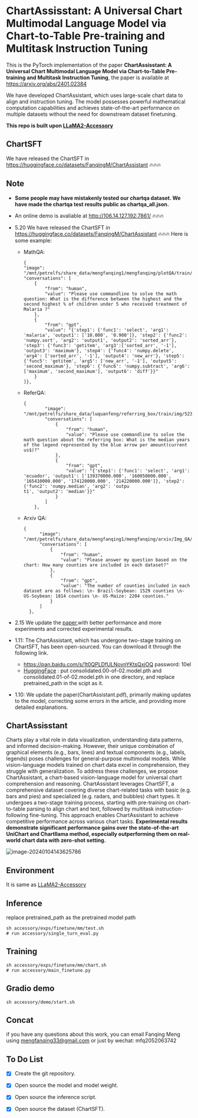 # ChartAssisstant: A Universal Chart Multimodal Language Model via Chart-to-Table Pre-training and Multitask Instruction Tuning

This is the PyTorch implementation of the paper **ChartAssisstant: A Universal Chart Multimodal Language Model via Chart-to-Table Pre-training and Multitask Instruction Tuning**, the paper is available at https://arxiv.org/abs/2401.02384

We have developed ChartAssistant, which uses large-scale chart data to align and instruction tuning. The model possesses powerful mathematical computation capabilities and achieves state-of-the-art performance on multiple datasets without the need for downstream dataset finetuning.

**This repo is built upon [LLaMA2-Accessory](https://github.com/Alpha-VLLM/LLaMA2-Accessory/tree/main)**

## ChartSFT
We have released the ChartSFT in https://huggingface.co/datasets/FanqingM/ChartAssistant 🔥🔥🔥

## Note

- **Some people may have mistakenly tested our chartqa dataset. We have made the chartqa test results public as chartqa_all.json.**

- An online demo is avaliable at http://106.14.127.192:7861/ 🔥🔥🔥

- 5.20 We have released the ChartSFT in https://huggingface.co/datasets/FanqingM/ChartAssistant 🔥🔥🔥
  Here is some example:
  - MathQA:
    ```
    {
    "image": "/mnt/petrelfs/share_data/mengfanqing1/mengfanqing/plotQA/train/png/png/35651.png",
    "conversations": [
        {
            "from": "human",
            "value": "Please use commandline to solve the math question: What is the difference between the highest and the second highest % of children under 5 who received treatment of Malaria ?"
        },
        {
            "from": "gpt",
            "value": "{'step1': {'func1': 'select', 'arg1': 'malaria', 'output1': ['10.000', '0.900']}, 'step2': {'func2': 'numpy.sort', 'arg2': 'output1', 'output2': 'sorted_arr'}, 'step3': {'func3': 'getitem', 'arg3':['sorted_arr', '-1'], 'output3': 'maximum'}, 'step4': {'func4': 'numpy.delete', 'arg4': ['sorted_arr', '-1'], 'output4': 'new_arr'}, 'step5': {'func5': 'getitem', 'arg5': ['new_arr', '-1'], 'output5': 'second_maximum'}, 'step6': {'func6': 'numpy.subtract', 'arg6': ['maximum', 'second_maximum'], 'output6': 'diff'}}"
        }
    ]},
    ```
  - ReferQA:
  
    ```
    {
            "image": "/mnt/petrelfs/share_data/luquanfeng/referring_box/train/img/52342_1_arrow.png",
            "conversations": [
                {
                    "from": "human",
                    "value": "Please use commandline to solve the math question about the referring box: What is the median years of the legend represented by the blue arrow per amount(current us$)?"
                },
                {
                    "from": "gpt",
                    "value": "{'step1': {'func1': 'select', 'arg1': 'ecuador', 'output1': ['139370000.000', '160050000.000', '165410000.000', '174120000.000', '214220000.000']}, 'step2': {'func2': 'numpy.median', 'arg2': 'outpu
    t1', 'output2': 'median'}}"
                }
            ]
        },
    ```
  
  - Arxiv QA:
  
    ```
    {
          "image": "/mnt/petrelfs/share_data/mengfanqing1/mengfanqing/arxiv/Img_QA/vbar/1806.09244_table_0.png",
          "conversations": [
              {
                  "from": "human",
                  "value": "Please answer my question based on the chart: How many counties are included in each dataset?"
              },
              {
                  "from": "gpt",
                  "value": "The number of counties included in each dataset are as follows: \n- Brazil-Soybean: 1529 counties \n- US-Soybean: 1814 counties \n- US-Maize: 2204 counties."
              }
          ]
      },
    ```
  
    
  
    

- 2.15 We update the [paper](https://arxiv.org/abs/2401.02384),with better performance and more experiments and corrected experimental results.
  
- 1.11: The ChartAssistant, which has undergone two-stage training on ChartSFT, has been open-sourced. You can download it through the following link.
  - https://pan.baidu.com/s/1t0QPLDfULNovnYKtsQxjOQ  password: 10el
  - [HuggingFace](https://huggingface.co/FanqingM/ChartAssistant) : put consolidated.00-of-02.model.pth and consolidated.01-of-02.model.pth in one directory, and replace pretrained_path in the scipt as it. 


- 1.10: We update the paper(ChartAssistant.pdf), primarily making updates to the model, correcting some errors in the article, and providing more detailed explanations. 

## ChartAssisstant

Charts play a vital role in data visualization, understanding data patterns, and informed decision-making. However, their unique combination of graphical elements (e.g., bars, lines) and textual components (e.g., labels, legends) poses challenges for general-purpose multimodal models. While vision-language models trained on chart data excel in comprehension, they struggle with generalization. To address these challenges, we propose ChartAssistant, a chart-based vision-language model for universal chart comprehension and reasoning. ChartAssistant leverages ChartSFT, a comprehensive dataset covering diverse chart-related tasks with basic (e.g. bars and pies) and specialized (e.g. radars, and bubbles) chart types. It undergoes a two-stage training process, starting with pre-training on chart-to-table parsing to align chart and text, followed by multitask instruction-following fine-tuning. This approach enables ChartAssistant to achieve competitive performance across various chart tasks. **Experimental results demonstrate significant performance gains over the state-of-the-art UniChart and Chartllama method, especially outperforming them on real-world chart data with zero-shot setting.** 



![image-20240104143625786](./demo.png)

## Environment
It is same as [LLaMA2-Accessory](https://github.com/Alpha-VLLM/LLaMA2-Accessory/tree/main)

## Inference

replace pretrained_path as the pretrained model path
```
sh accessory/exps/finetune/mm/test.sh
# run accessory/single_turn_eval.py
```

## Training
```
sh accessory/exps/finetune/mm/chart.sh
# run accessory/main_finetune.py
```
## Gradio demo
```
sh accessory/demo/start.sh
```




## Concat
if you have any questions about this work, you can email Fanqing Meng using mengfanqing33@gmail.com or just by wechat: mfq2052063742

## To Do List

- [x] Create the git repository.

- [x] Open source the model and model weight.

- [x] Open source the inference script.

- [x] Open source the dataset (ChartSFT).

  

